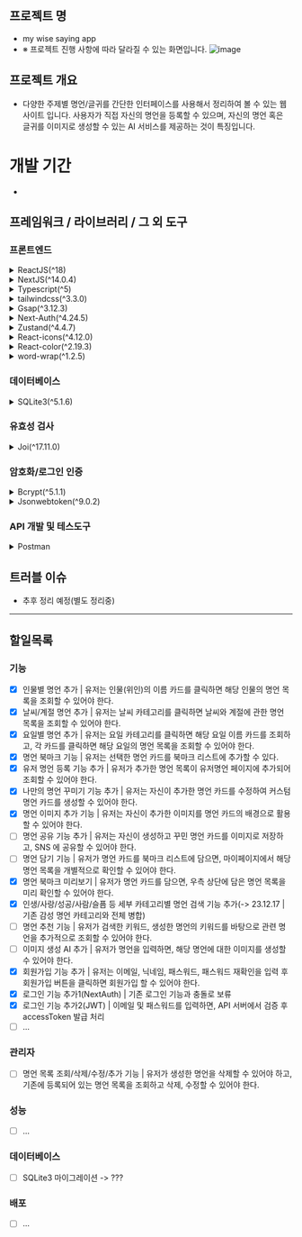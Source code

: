 ## 프로젝트 명

- my wise saying app
- ※ 프로젝트 진행 사항에 따라 달라질 수 있는 화면입니다.
![image](https://github.com/youngwan2/wise-saying/assets/107159871/afe06c37-af4f-41ba-ad6a-4f71a753c78b)


## 프로젝트 개요

- 다양한 주제별 명언/글귀를 간단한 인터페이스를 사용해서 정리하여 볼 수 있는 웹 사이트 입니다. 사용자가 직접 자신의 명언을 등록할 수 있으며, 자신의 명언 혹은 글귀를 이미지로 생성할 수 있는 AI 서비스를 제공하는 것이 특징입니다.

# 개발 기간
-

## 프레임워크 / 라이브러리 / 그 외 도구
### 프론트엔드
<details>
<summary>ReactJS(^18)</summary>
</details>
<details>
<summary>NextJS(^14.0.4)</summary>
</details>
<details>
<summary>Typescript(^5)</summary>
</details>
<details>
<summary>tailwindcss(^3.3.0)</summary>
  - 미리 스타일이 정의된 클래스를 기반으로 빠르게 css를 프로젝트에 적용할 수 있으며, 별도로 css 파일 생성 및 선택자 지정이 필요하지 않다는 이점이 매력적으로 다가와 선택하였습니다.
</details>
<details>
<summary>Gsap(^3.12.3)</summary>
  - css 애니메이션에 있어서 성능 최적화가 잘 되어 있고, 사용방법이 간단하다는 이점이 있어서 선택하였습니다. <br>
  - 사용자가 화면에 띄운 로그인, 회원가입, 글작성 창에 있어서 사용성을 높이기 위해 드래그 이벤트를 적용하는 데 활용하였습니다.
</details>
<details>
<summary>Next-Auth(^4.24.5)</summary>
  - 소셜 로그인 인증을 간편하게 실행하기 위한 목적으로 사용하였습니다.
</details>
<details>
<summary>Zustand(^4.4.7)</summary>
  - 복잡한 전역상태가 아닌 단순한 상태의 전역 관리를 목적으로 사용하였습니다. <br>
  - 리덕스와 마찬가지로 불변성을 중요시 하지만, 리덕스는 루트 컴포넌트인 App 을 랩핑하여 전역적으로 스토어를 관리하기 때문에, 상태가 변경되면 관련된 모든 컴포넌트가 리렌더링 되는 문제가 존재하지만, Zustand 의 경우에는 그럴 필요 없이 해당 컴포넌트만 리렌더링 되므로 성능상 이점에 대한 고민, 상태 관리의 단순성 등을 고려하여 선택하게 되었습니다.
</details>
<details>
<summary>React-icons(^4.12.0)</summary>
</details>
</details>
<details>
<summary>React-color(^2.19.3)</summary>

  - 사용자가 명언집을 만들 때, 선택할 수 있는 컬러 선택기 라이브러리 입니다.
  - 3년 전을 이후로 릴리즈되지 않고 있지만, 꾸준히 주간 다운로드 수가 높은 점, ui 가 사용하기 편리하게 되어 있고, import 시 클래스명만 바꿔주면 다양한 이미지 편집도구에서 사용되는 컬러 픽커를 쉽게 사용할 수 있다는 점을 보고 선택하였습니다.
</details>
<details>
<summary>word-wrap(^1.2.5)</summary>
  
  - 기존 Canvas API 의 textRect 로 그려진 텍스트의 경우 캔버스의 크기를 벗어나더라도 자동으로 개행해주지 못하는 문제가 존재하였습니다.
  - 이에, 다양한 라이브러리를 찾아보던 중 명언집에 입력된 글자가 캔버스 화면을 벗어나는 경우 자동으로 개행할 수 있도록 도와주는 라이브러리로 word-wrap 을 찾았습니다.
  - 사용성이 좋고, 패키지 사이즈가 가벼우며, 최근 까지도 릴리즈 하고 있는 점, 꾸준히 사용자가 주 1천만 명 이상 활용하고 있는 것을 확인하고 선택하게 되었습니다.
</details>

### 데이터베이스
<details>
<summary>SQLite3(^5.1.6)</summary>
  - 다른 관계형 데이터베이스에 비해 가볍고, 따로 데이터베이스 서버를 구축하지 않고도 간단한 트렌잭션 처리를 간편하고 쉽게 수행할 수 있다는 이점으로 선택하였습니다. <br>
  - 물론 보안상 좋지 못한 방식이기 때문에, 중요한 정보를 저장하기에는 제약이 따르고, 대규모 트랜잭션 처리에서는 동기적으로 동작하는 특성상 성능상 문제가 발생할 수 있음을 인지하고 있습니다. 그러나 앱의 규모나 확장성, 개발의 목적(개인 활용 목적) 등을 염두에 두었을 때 별도의 데이터베이스 서버 구축이 필요하지 않다고 판단하여 선택하였습니다. <br>
  - 향후 실제 프로덕션에서 운영한다면 다른 관계형 데이터베이스나 NoSQL 로 마이그레이션 할 가능성이 있습니다.
</details>

### 유효성 검사
<details>
<summary>Joi(^17.11.0)</summary>
</details>

### 암호화/로그인 인증
<details>
<summary>Bcrypt(^5.1.1)</summary>
</details>
<details>
<summary>Jsonwebtoken(^9.0.2)</summary>
</details>

### API 개발 및 테스도구
<details>
<summary>Postman</summary>
</details>

## 트러블 이슈

- 추후 정리 예정(별도 정리중)

---

## 할일목록

### 기능
- [x] 인물별 명언 추가 | 유저는 인물(위인)의 이름 카드를 클릭하면 해당 인물의 명언 목록을 조회할 수 있어야 한다.
- [x] 날씨/계절 명언 추가 | 유저는 날씨 카테고리를 클릭하면 날씨와 계절에 관한 명언 목록을 조회할 수 있어야 한다. 
- [x] 요일별 명언 추가 | 유저는 요일 카테고리를 클릭하면 해당 요일 이름 카드를 조회하고, 각 카드를 클릭하면 해당 요일의 명언 목록을 조회할 수 있어야 한다.
- [x] 명언 북마크 기능 | 유저는 선택한 명언 카드를 북마크 리스트에 추가할 수 있다.
- [x] 유저 명언 등록 기능 추가 |  유저가 추가한 명언 목록이 유저명언 페이지에 추가되어 조회할 수 있어야 한다.
- [x] 나만의 명언 꾸미기 기능 추가 | 유저는 자신이 추가한 명언 카드를 수정하여 커스텀 명언 카드를 생성할 수 있어야 한다.
- [x] 명언 이미지 추가 기능 | 유저는 자신이 추가한 이미지를 명언 카드의 배경으로 활용할 수 있어야 한다. 
- [ ] 명언 공유 기능 추가 | 유저는 자신이 생성하고 꾸민 명언 카드를 이미지로 저장하고, SNS 에 공유할 수 있어야 한다.
- [ ] 명언 담기 기능 | 유저가 명언 카드를 북마크 리스트에 담으면, 마이페이지에서 해당 명언 목록을 개별적으로 확인할 수 있어야 한다.
- [x] 명언 북마크 미리보기 | 유저가 명언 카드를 담으면, 우측 상단에 담은 명언 목록을 미리 확인할 수 있어야 한다.
- [x] 인생/사랑/성공/사람/슬픔 등 세부 카테고리별 명언 검색 기능 추가(-> 23.12.17  | 기존 감성 명언 카테고리와 전체 병합)
- [ ] 명언 추천 기능 | 유저가 검색한 키워드, 생성한 명언의 키워드를 바탕으로 관련 명언을 추가적으로 조회할 수 있어야 한다.
- [ ] 이미지 생성 AI 추가 | 유저가 명언을 입력하면, 해당 명언에 대한 이미지를 생성할 수 있어야 한다.
- [x] 회원가입 기능 추가 | 유저는 이메일, 닉네임, 패스워드, 패스워드 재확인을 입력 후 회원가입 버튼을 클릭하면 회원가입 할 수 있어야 한다.
- [x] 로그인 기능 추가1(NextAuth) | 기존 로그인 기능과 충돌로 보류
- [x] 로그인 기능 추가2(JWT) | 이메일 및 패스워드를 입력하면, API 서버에서 검증 후 accessToken 발급 처리
- [ ] ...

### 관리자
- [ ] 명언 목록 조회/삭제/수정/추가 기능 | 유저가 생성한 명언을 삭제할 수 있어야 하고, 기존에 등록되어 있는 명언 목록을 조회하고 삭제, 수정할 수 있어야 한다.

### 성능
- [ ] ...

### 데이터베이스
- [ ] SQLite3 마이그레이션 -> ???


### 배포
- [ ] ...
